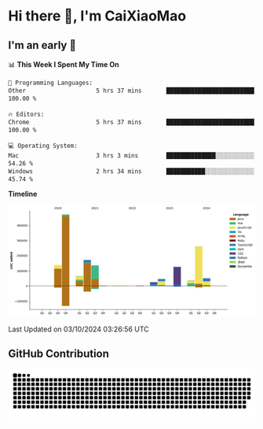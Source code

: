 # Hi there 👋, I'm CaiXiaoMao

## I'm an early 🐤
<!--START_SECTION:waka-->
📊 **This Week I Spent My Time On** 

```text
💬 Programming Languages: 
Other                    5 hrs 37 mins       █████████████████████████   100.00 % 

🔥 Editors: 
Chrome                   5 hrs 37 mins       █████████████████████████   100.00 % 

💻 Operating System: 
Mac                      3 hrs 3 mins        ██████████████░░░░░░░░░░░   54.26 % 
Windows                  2 hrs 34 mins       ███████████░░░░░░░░░░░░░░   45.74 % 
```

**Timeline**

![Lines of Code chart](https://raw.githubusercontent.com/caixiaomao/caixiaomao/main/assets/bar_graph.png)


 Last Updated on 03/10/2024 03:26:56 UTC
<!--END_SECTION:waka-->

## GitHub Contribution
<picture>
  <source media="(prefers-color-scheme: dark)" srcset="/dist/snake/github-contribution-grid-snake-dark.svg" />
  <source media="(prefers-color-scheme: light)" srcset="/dist/snake/github-contribution-grid-snake.svg" />
  <img alt="github contribution grid snake animation" src="/dist/snake/github-contribution-grid-snake.svg" />
</picture>

